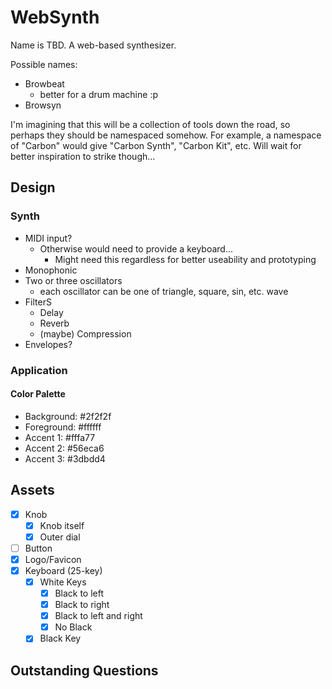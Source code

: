# WebSynth

Name is TBD. A web-based synthesizer.

Possible names:

- Browbeat
  - better for a drum machine :p
- Browsyn

I'm imagining that this will be a collection of tools down the road, so perhaps
they should be namespaced somehow. For example, a namespace of "Carbon" would
give "Carbon Synth", "Carbon Kit", etc. Will wait for better inspiration to
strike though...

## Design

### Synth

- MIDI input?
  - Otherwise would need to provide a keyboard...
    - Might need this regardless for better useability and prototyping
- Monophonic
- Two or three oscillators
  - each oscillator can be one of triangle, square, sin, etc. wave
- FilterS
  - Delay
  - Reverb
  - (maybe) Compression
- Envelopes?

### Application

#### Color Palette

- Background: #2f2f2f
- Foreground: #ffffff
- Accent 1: #fffa77
- Accent 2: #56eca6
- Accent 3: #3dbdd4

## Assets

- [x] Knob
  - [x] Knob itself
  - [x] Outer dial
- [ ] Button
- [x] Logo/Favicon
- [x] Keyboard (25-key)
  - [x] White Keys
    - [x] Black to left
    - [x] Black to right
    - [x] Black to left and right
    - [x] No Black
  - [x] Black Key

## Outstanding Questions
